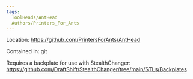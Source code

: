```yaml
---
tags:
  ToolHeads/AntHead
  Authors/Printers_For_Ants
---
```


Location: https://github.com/PrintersForAnts/AntHead

Contained In: git

Requires a backplate for use with StealthChanger: https://github.com/DraftShift/StealthChanger/tree/main/STLs/Backplates


